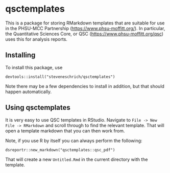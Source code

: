 # qsctemplates

This is a package for storing RMarkdown templates that are suitable for use in the
PHSU-MCC Partnership (https://www.phsu-moffitt.org/). In particular, the Quantitative Sciences Core, or QSC (https://www.phsu-moffitt.org/qsc) uses this for analysis reports.

## Installing
To install this package, use
```
devtools::install("steveneschrich/qsctemplates")
```
Note there may be a few dependencies to install in addition, but that should happen automatically. 

## Using qsctemplates
It is very easy to use QSC templates in RStudio. Navigate to `File -> New File -> RMarkdown`
and scroll through to find the relevant template. That will open a template markdown that
you can then work from.

Note, if you use R by itself you can always perform the following:
```
dsreportr::new_markdown("qsctemplates::qsc_pdf")
```
That will create a new `Untitled.Rmd` in the current directory with the template.
